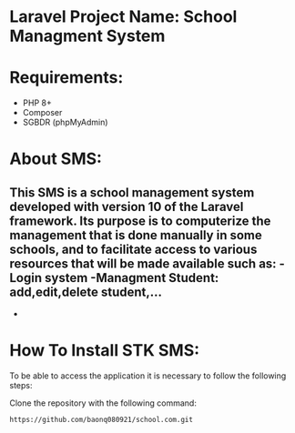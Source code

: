 # Laravel Project Name: School Managment System





# Requirements:
- PHP 8+
- Composer
- SGBDR (phpMyAdmin)

# About SMS:
This SMS is a school management system developed with version 10 of the Laravel framework. Its purpose is to computerize the management that is done manually in some schools, and to facilitate access to various resources that will be made available such as:
-Login system
-Managment Student: add,edit,delete student,...
-
-



# How To Install STK SMS:

To be able to access the application it is necessary to follow the following steps:

Clone the repository with the following command:
```bash
https://github.com/baonq080921/school.com.git




